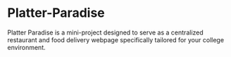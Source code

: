 # Platter-Paradise
Platter Paradise is a mini-project designed to serve as a centralized restaurant and food delivery webpage specifically tailored for your college environment.
